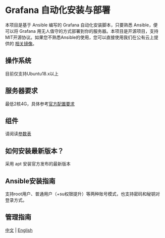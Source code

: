 # Grafana 自动化安装与部署

本项目是基于 Ansible 编写的 Grafana 自动化安装脚本，只要熟悉 Ansible，便可以将 Grafana 用无人值守的方式部署到你的服务器。本项目是开源项目，支持MIT开源协议。如果您不熟悉Ansible的使用，您可以直接使用我们在公有云上提供的 [相关镜像](https://apps.websoft9.com/grafana)。

## 操作系统

目前仅支持Ubuntu18.x以上

## 服务器要求

最低2核4G，具体参考[官方配置要求](https://docs.Grafana.com/server/6.0/install/pre-install.html)

## 组件

请阅读[参数表](/docs/zh/stack-components.md)

## 如何安装最新版本？

采用 apt 安装官方发布的最新版本 

## Ansible安装指南

支持root用户、普通用户（+su权限提升）等两种账号模式，也支持密码和秘钥对登录方式。

## 管理指南

[中文](https://support.websoft9.com/docs/grafana/zh) | [English](https://support.websoft9.com/docs/grafana)
